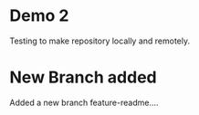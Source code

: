 # Demo 2
Testing to make repository locally and remotely.

# New Branch added
Added a new branch feature-readme....